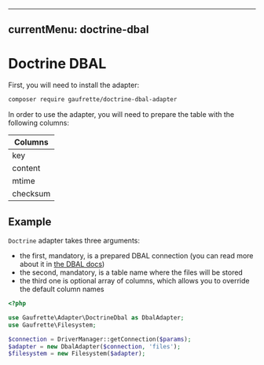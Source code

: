 ---
currentMenu: doctrine-dbal
--------------------------

# Doctrine DBAL

First, you will need to install the adapter:
```bash
composer require gaufrette/doctrine-dbal-adapter
```

In order to use the adapter, you will need to prepare the table with the following columns:

| Columns  |
|----------|
| key      |
| content  |
| mtime    |
| checksum |

## Example

`Doctrine` adapter takes three arguments:
  * the first, mandatory, is a prepared DBAL connection (you can read more about it in [the DBAL docs](https://www.doctrine-project.org/projects/doctrine-dbal/en/current/reference/configuration.html))
  * the second, mandatory, is a table name where the files will be stored
  * the third one is optional array of columns, which allows you to override the default column names

```php
<?php

use Gaufrette\Adapter\DoctrineDbal as DbalAdapter;
use Gaufrette\Filesystem;

$connection = DriverManager::getConnection($params);
$adapter = new DbalAdapter($connection, 'files');
$filesystem = new Filesystem($adapter);
```
